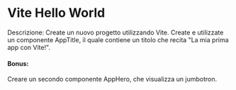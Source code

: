 # Vite Hello World

Descrizione:
Create un nuovo progetto utilizzando Vite.
Create e utilizzate un componente AppTitle, il quale contiene un titolo che recita "La mia prima app con Vite!".

#### Bonus:
Creare un secondo componente AppHero, che visualizza un jumbotron.